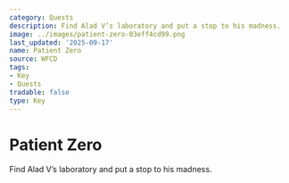 ```yaml
---
category: Quests
description: Find Alad V’s laboratory and put a stop to his madness.
image: ../images/patient-zero-03eff4cd99.png
last_updated: '2025-09-17'
name: Patient Zero
source: WFCD
tags:
- Key
- Quests
tradable: false
type: Key
---
```


# Patient Zero

Find Alad V’s laboratory and put a stop to his madness.

